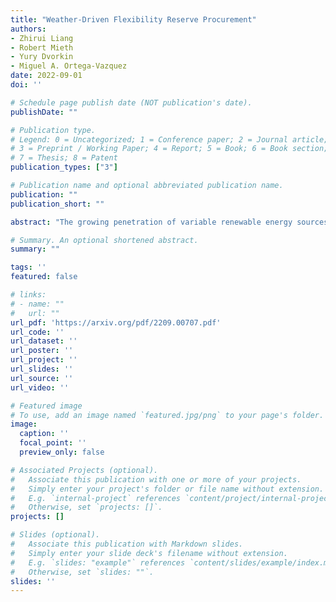 ```yaml
---
title: "Weather-Driven Flexibility Reserve Procurement"
authors:
- Zhirui Liang
- Robert Mieth
- Yury Dvorkin
- Miguel A. Ortega-Vazquez
date: 2022-09-01
doi: ''

# Schedule page publish date (NOT publication's date).
publishDate: ""

# Publication type.
# Legend: 0 = Uncategorized; 1 = Conference paper; 2 = Journal article;
# 3 = Preprint / Working Paper; 4 = Report; 5 = Book; 6 = Book section;
# 7 = Thesis; 8 = Patent
publication_types: ["3"]

# Publication name and optional abbreviated publication name.
publication: ""
publication_short: ""

abstract: "The growing penetration of variable renewable energy sources (VRES) requires additional flexibility reserve to cope with the uncertainty in power system operation. Current industrial practice typically assumes a certain fraction of the VRES production forecast power as flexibility reserve, even though the VRES variability and uncertainty is a function of weather conditions. Therefore, this paper focuses on weather-driven flexibility reserve sizing and allocation for large-scale wind power installations. First, we propose a method, which generates statistically credible wind power forecast errors based on forecasts of various weather features, thus stressing a given wind power forecast. Then, these errors are mapped into a risk-based reserve requirement, which is then compared with the current extent-based and probability-based requirements. Additionally, the risk-, extent-, and probability-based reserve requirements are allocated to compare their cost and deliverability performance. Throughout the paper, we use real-world data to compute weather-driven flexibility reserve requirements and evaluate their performance using numerical experiments on a 1819-bus NYISO system model with both on- and off-shore wind power installations."

# Summary. An optional shortened abstract.
summary: ""

tags: ''
featured: false

# links:
# - name: ""
#   url: ""
url_pdf: 'https://arxiv.org/pdf/2209.00707.pdf'
url_code: ''
url_dataset: ''
url_poster: ''
url_project: ''
url_slides: ''
url_source: ''
url_video: ''

# Featured image
# To use, add an image named `featured.jpg/png` to your page's folder. 
image:
  caption: ''
  focal_point: ''
  preview_only: false

# Associated Projects (optional).
#   Associate this publication with one or more of your projects.
#   Simply enter your project's folder or file name without extension.
#   E.g. `internal-project` references `content/project/internal-project/index.md`.
#   Otherwise, set `projects: []`.
projects: []

# Slides (optional).
#   Associate this publication with Markdown slides.
#   Simply enter your slide deck's filename without extension.
#   E.g. `slides: "example"` references `content/slides/example/index.md`.
#   Otherwise, set `slides: ""`.
slides: ''
---
```


